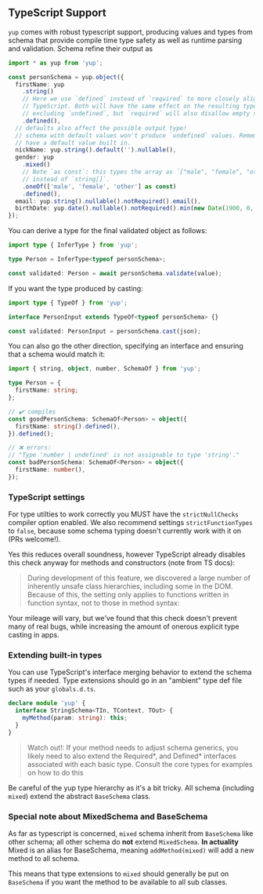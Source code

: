 ## TypeScript Support

`yup` comes with robust typescript support, producing values and types from schema that
provide compile time type safety as well as runtime parsing and validation. Schema refine
their output as

```ts
import * as yup from 'yup';

const personSchema = yup.object({
  firstName: yup
    .string()
    // Here we use `defined` instead of `required` to more closely align with
    // TypeScript. Both will have the same effect on the resulting type by
    // excluding `undefined`, but `required` will also disallow empty strings.
    .defined(),
  // defaults also affect the possible output type!
  // schema with default values won't produce `undefined` values. Remember object schema
  // have a default value built in.
  nickName: yup.string().default('').nullable(),
  gender: yup
    .mixed()
    // Note `as const`: this types the array as `["male", "female", "other"]`
    // instead of `string[]`.
    .oneOf(['male', 'female', 'other'] as const)
    .defined(),
  email: yup.string().nullable().notRequired().email(),
  birthDate: yup.date().nullable().notRequired().min(new Date(1900, 0, 1)),
});
```

You can derive a type for the final validated object as follows:

```ts
import type { InferType } from 'yup';

type Person = InferType<typeof personSchema>;

const validated: Person = await personSchema.validate(value);
```

If you want the type produced by casting:

```ts
import type { TypeOf } from 'yup';

interface PersonInput extends TypeOf<typeof personSchema> {}

const validated: PersonInput = personSchema.cast(json);
```

You can also go the other direction, specifying an interface and ensuring that a schema would match it:

```ts
import { string, object, number, SchemaOf } from 'yup';

type Person = {
  firstName: string;
};

// ✔️ compiles
const goodPersonSchema: SchemaOf<Person> = object({
  firstName: string().defined(),
}).defined();

// ❌ errors:
// "Type 'number | undefined' is not assignable to type 'string'."
const badPersonSchema: SchemaOf<Person> = object({
  firstName: number(),
});
```

### TypeScript settings

For type utilties to work correctly you MUST have the `strictNullChecks` compiler option enabled.
We also recommend settings `strictFunctionTypes` to `false`, because some schema
typing doesn't currently work with it on (PRs welcome!).

Yes this reduces overall soundness, however TypeScript already disables this check
anyway for methods and constructors (note from TS docs):

> During development of this feature, we discovered a large number of inherently
> unsafe class hierarchies, including some in the DOM. Because of this,
> the setting only applies to functions written in function syntax, not to those in method syntax:

Your mileage will vary, but we've found that this check doesn't prevent many of
real bugs, while increasing the amount of onerous explicit type casting in apps.

### Extending built-in types

You can use TypeScript's interface merging behavior to extend the schema types
if needed. Type extensions should go in an "ambient" type def file such as your
`globals.d.ts`.

```ts
declare module 'yup' {
  interface StringSchema<TIn, TContext, TOut> {
    myMethod(param: string): this;
  }
}
```

> Watch out!: If your method needs to adjust schema generics, you likely
> need to also extend the Required*, and Defined* interfaces associated with
> each basic type. Consult the core types for examples on how to do this

Be careful of the yup type hierarchy as it's a bit tricky. All schema (including `mixed`)
extend the abstract `BaseSchema` class.

### Special note about MixedSchema and BaseSchema

As far as typescript is concerned, `mixed` schema inherit from `BaseSchema` like other schema; all other schema do **not** extend `MixedSchema`. **In actuality** Mixed is an alias for BaseSchema, meaning `addMethod(mixed)` will add a new method to all schema.

This means that type extensions to `mixed` should generally be put on `BaseSchema` if
you want the method to be available to all sub classes.
